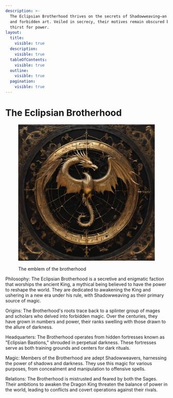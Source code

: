 ```yaml
---
description: >-
  The Eclipsian Brotherhood thrives on the secrets of Shadowweaving—an ancient
  and forbidden art. Veiled in secrecy, their motives remain obscured by their
  thirst for power.
layout:
  title:
    visible: true
  description:
    visible: true
  tableOfContents:
    visible: true
  outline:
    visible: true
  pagination:
    visible: true
---
```


# The Eclipsian Brotherhood

<figure><img src="../../.gitbook/assets/image0_0.jpg" alt=""><figcaption><p>The emblem of the brotherhood</p></figcaption></figure>

Philosophy: The Eclipsian Brotherhood is a secretive and enigmatic faction that worships the ancient King, a mythical being believed to have the power to reshape the world. They are dedicated to awakening the King and ushering in a new era under his rule, with Shadowweaving as their primary source of magic.

Origins: The Brotherhood's roots trace back to a splinter group of mages and scholars who delved into forbidden magic. Over the centuries, they have grown in numbers and power, their ranks swelling with those drawn to the allure of darkness.

Headquarters: The Brotherhood operates from hidden fortresses known as "Eclipsian Bastions," shrouded in perpetual darkness. These fortresses serve as both training grounds and centers for dark rituals.

Magic: Members of the Brotherhood are adept Shadowweavers, harnessing the power of shadows and darkness. They use this magic for various purposes, from concealment and manipulation to offensive spells.

Relations: The Brotherhood is mistrusted and feared by both the Sages. Their ambitions to awaken the Dragon King threaten the balance of power in the world, leading to conflicts and covert operations against their rivals.
